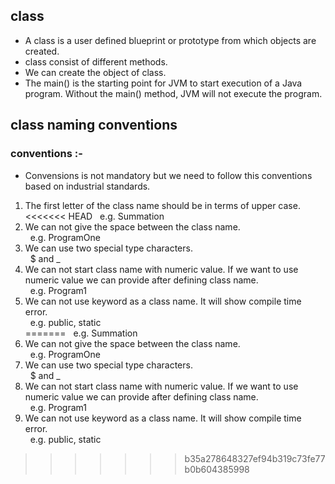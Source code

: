 ## class
* A class is a user defined blueprint or prototype from which objects are created.
* class consist of different methods.
* We can create the object of class.
* The main() is the starting point for JVM to start execution of a Java program. Without the main() method, JVM will not execute the program.

## class naming conventions 
### conventions :-
* Convensions is not mandatory but we need to follow this conventions based on industrial standards.
1) The first letter of the class name should be in terms of upper case.<br>
<<<<<<< HEAD
&nbsp; e.g. Summation <br>
2) We can not give the space between the class name.<br>
&nbsp;  e.g. ProgramOne <br>
3) We can use two special type characters.<br>
&nbsp;  $ and  _ <br>
4) We can not start class name with numeric value. If we want to use numeric value we can provide after defining class name.<br>
&nbsp;  e.g. Program1 <br>
5) We can not use keyword as a class name. It will show compile time error.<br>
&nbsp;  e.g. public, static <br> 
=======
   &nbsp; e.g. Summation <br>
2) We can not give the space between the class name.<br>
   &nbsp; e.g. ProgramOne <br>
3) We can use two special type characters.<br>
   &nbsp; $ and  _ <br>
4) We can not start class name with numeric value. If we want to use numeric value we can provide after defining class name.<br>
   &nbsp; e.g. Program1 <br>
5) We can not use keyword as a class name. It will show compile time error.<br>
   &nbsp; e.g. public, static <br> 
>>>>>>> b35a278648327ef94b319c73fe77b0b604385998

   


